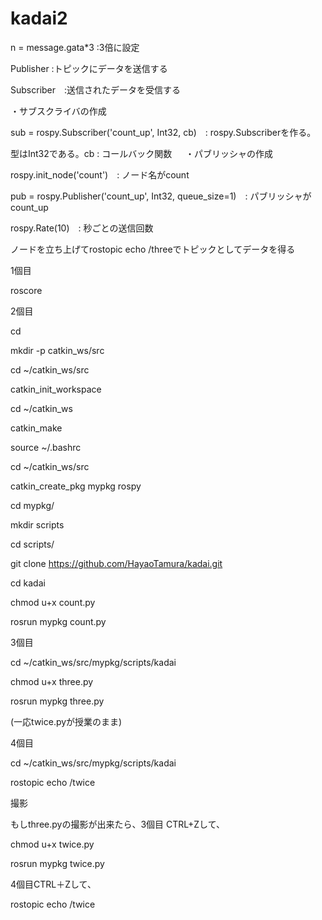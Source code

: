 # kadai2

 n = message.gata*3 :3倍に設定
 
Publisher :トピックにデータを送信する

Subscriber　:送信されたデータを受信する 

・サブスクライバの作成

sub = rospy.Subscriber('count_up', Int32, cb)　: rospy.Subscriberを作る。

型はInt32である。cb : コールバック関数
　
・パブリッシャの作成

rospy.init_node('count')　: ノード名がcount

pub = rospy.Publisher('count_up', Int32, queue_size=1)　: パブリッシャがcount_up

rospy.Rate(10)　: 秒ごとの送信回数

ノードを立ち上げてrostopic echo /threeでトピックとしてデータを得る


1個目

roscore


2個目

cd

mkdir -p catkin_ws/src

cd ~/catkin_ws/src

catkin_init_workspace 

cd ~/catkin_ws

catkin_make

source ~/.bashrc



cd ~/catkin_ws/src

catkin_create_pkg mypkg rospy

cd mypkg/

mkdir scripts

cd scripts/

git clone https://github.com/HayaoTamura/kadai.git

cd kadai

chmod u+x count.py

rosrun mypkg count.py


3個目

cd ~/catkin_ws/src/mypkg/scripts/kadai

chmod u+x three.py

rosrun mypkg three.py

(一応twice.pyが授業のまま)

4個目

cd ~/catkin_ws/src/mypkg/scripts/kadai

rostopic echo /twice

撮影



もしthree.pyの撮影が出来たら、3個目 CTRL+Zして、

chmod u+x twice.py

rosrun mypkg twice.py

4個目CTRL＋Zして、

rostopic echo /twice


